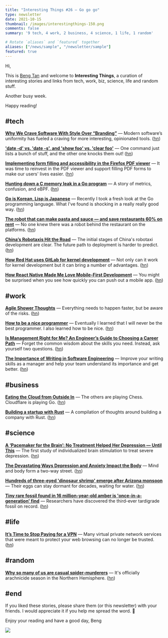 ```yaml
---
title: "Interesting Things #26 — Go go go"
type: newsletter
date: 2021-10-15
thumbnail: /images/interestingthings-150.png
comments: false
summary: '9 tech, 4 work, 2 business, 4 science, 1 life, 1 random'

# Rotate `aliases` and `featured` together
aliases: ["/news/sample", "/newsletter/sample"]
featured: true
---
```


Hi,

This is [Beng Tan](https://bengtan.com/about/) and welcome to **Interesting Things**, a curation of interesting stories and links from tech, work, biz, science, life and random stuff.

Another busy week.

Happy reading!


## #tech

**[Why We Crave Software With Style Over “Branding”](https://future.a16z.com/software-style-over-branding/?utm_source=bengtan.com/interesting-things/026)** — Modern software’s uniformity has fueled a craving for more interesting, opinionated tools. ([hn](https://news.ycombinator.com/item?id=28812639))

**['date -d' vs. 'date -s', and 'show foo' vs. 'clear foo'](https://rachelbythebay.com/w/2021/10/05/cmd/?utm_source=bengtan.com/interesting-things/026)** — One command just lists a bunch of stuff, and the other one knocks them out!  ([hn](https://news.ycombinator.com/item?id=28769858))

**[Implementing form filling and accessibility in the Firefox PDF viewer](https://hacks.mozilla.org/2021/10/implementing-form-filling-and-accessibility-in-the-firefox-pdf-viewer/?utm_source=bengtan.com/interesting-things/026)** — It was time to reinvest in the PDF viewer and support filling PDF forms to make our users' lives easier. ([hn](https://news.ycombinator.com/item?id=28797436))

**[Hunting down a C memory leak in a Go program](https://medium.com/zendesk-engineering/hunting-down-a-c-memory-leak-in-a-go-program-2d08b24b617d?utm_source=bengtan.com/interesting-things/026)** — A story of metrics, confusion, and eBPF. ([hn](https://news.ycombinator.com/item?id=28783289))

**[Go is Korean, Lisp is Japanese](https://imagine27.com/go-is-korean/?utm_source=bengtan.com/interesting-things/026)** — Recently I took a fresh look at the Go programming language. What I've found is shocking in a really really good way. ([hn](https://news.ycombinator.com/item?id=28775560))

**[The robot that can make pasta and sauce — and save restaurants 60% on rent](https://sifted.eu/articles/cala-robot/?utm_source=bengtan.com/interesting-things/026)** — No one knew there was a robot behind the restaurant on the platforms. ([hn](https://news.ycombinator.com/item?id=28785352))

**[China’s Robotaxis Hit the Road](https://www.eetimes.com/chinas-robotaxis-hit-the-road/?utm_source=bengtan.com/interesting-things/026)** — The initial stages of China's robotaxi development are clear. The future path to deployment is harder to predict. ([hn](https://news.ycombinator.com/item?id=28812463))

**[How Red Hat uses GitLab for kernel development](https://lwn.net/SubscriberLink/871237/f165400ad18fdc1f/?utm_source=bengtan.com/interesting-things/026)** — Not only can it work for kernel development but it can bring a number of advantages. ([hn](https://news.ycombinator.com/item?id=28783469))

**[How React Native Made Me Love Mobile-First Development](https://mattermost.com/blog/how-react-native-made-me-love-mobile-development/?utm_source=bengtan.com/interesting-things/026)** — You might be surprised when you see how quickly you can push out a mobile app. ([hn](https://news.ycombinator.com/item?id=28761363))


## #work

**[Agile Shower Thoughts](https://www.bschaatsbergen.com/agile-shower-thoughts?utm_source=bengtan.com/interesting-things/026)** — Everything needs to happen faster, but be aware of the risks. ([hn](https://news.ycombinator.com/item?id=28807936))

**[How to be a nice programmer](https://kennydodrill.net/blog/how-to-be-a-nice-programmer/?utm_source=bengtan.com/interesting-things/026)** — Eventually I learned that I will never be the best programmer. I also learned how to be nice. ([hn](https://news.ycombinator.com/item?id=28793112))

**[Is Management Right for Me? An Engineer’s Guide to Choosing a Career Path](https://product.hubspot.com/blog/is-management-right-for-me-an-engineers-guide-to-choosing-a-career-path?utm_source=bengtan.com/interesting-things/026)** — Forget the common wisdom about the skills you need. Instead, ask yourself two questions. ([hn](https://news.ycombinator.com/item?id=28759135))

**[The Importance of Writing in Software Engineering](https://codingsans.com/blog/importance-of-writing?utm_source=bengtan.com/interesting-things/026)** — Improve your writing skills as a manager and help your team understand its importance and get better. ([hn](https://news.ycombinator.com/item?id=28772744))


## #business

**[Eating the Cloud from Outside In](https://www.swyx.io/cloudflare-go/?utm_source=bengtan.com/interesting-things/026)** — The others are playing Chess. Cloudflare is playing Go. ([hn](https://news.ycombinator.com/item?id=28745372))

**[Building a startup with Rust](https://www.getsynth.com/docs/blog/2021/10/07/building-a-startup-with-rust?utm_source=bengtan.com/interesting-things/026)** — A compilation of thoughts around building a company with Rust. ([hn](https://news.ycombinator.com/item?id=28798235))


## #science

**[A ‘Pacemaker for the Brain’: No Treatment Helped Her Depression — Until This](https://www.nytimes.com/2021/10/04/health/depression-treatment-deep-brain-stimulation.html?utm_source=bengtan.com/interesting-things/026)** — The first study of individualized brain stimulation to treat severe depression. ([hn](https://news.ycombinator.com/item?id=28761825))

**[The Devastating Ways Depression and Anxiety Impact the Body](https://www.nytimes.com/2021/10/04/well/mind/depression-anxiety-physical-health.html?utm_source=bengtan.com/interesting-things/026)** — Mind and body form a two-way street. ([hn](https://news.ycombinator.com/item?id=28774107))

**[Hundreds of three-eyed 'dinosaur shrimp' emerge after Arizona monsoon](https://www.livescience.com/dinosaur-shrimp-emerge-arizona?utm_source=bengtan.com/interesting-things/026)** — Their eggs can stay dormant for decades, waiting for water. ([hn](https://news.ycombinator.com/item?id=28765999))

**[Tiny rare fossil found in 16 million-year-old amber is 'once-in-a-generation' find](https://edition.cnn.com/2021/10/05/world/tardigrade-fossil-amber-scn/index.html?utm_source=bengtan.com/interesting-things/026)** — Researchers have discovered the third-ever tardigrade fossil on record. ([hn](https://news.ycombinator.com/item?id=28773751))


## #life

**[It’s Time to Stop Paying for a VPN](https://www.nytimes.com/2021/10/06/technology/personaltech/are-vpns-worth-it.html?utm_source=bengtan.com/interesting-things/026)** — Many virtual private network services that were meant to protect your web browsing can no longer be trusted. ([hn](https://news.ycombinator.com/item?id=28795163))


## #random

**[Why so many of us are casual spider-murderers](https://www.bbc.com/future/article/20211004-why-so-many-of-us-are-casual-spider-murderers?utm_source=bengtan.com/interesting-things/026)** — It's officially arachnicide season in the Northern Hemisphere. ([hn](https://news.ycombinator.com/item?id=28815341))


## #end

If you liked these stories, please share them (or this newsletter) with your friends. I would appreciate it if you help me spread the word. 🙏

Enjoy your reading and have a good day,
Beng

![](https://bengtan.com/images/portrait-40.png)

